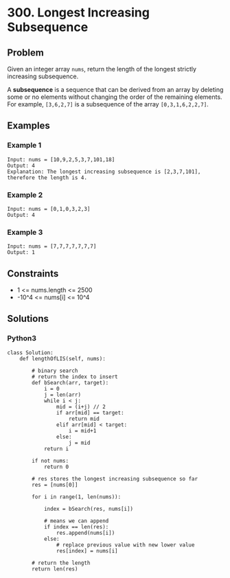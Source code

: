 # 300. Longest Increasing Subsequence

## Problem

Given an integer array `nums`, return the length of the longest strictly increasing subsequence.

A **subsequence** is a sequence that can be derived from an array by deleting some or no elements without changing the order of the remaining elements. For example, `[3,6,2,7]` is a subsequence of the array `[0,3,1,6,2,2,7]`.

## Examples

### Example 1

```
Input: nums = [10,9,2,5,3,7,101,18]
Output: 4
Explanation: The longest increasing subsequence is [2,3,7,101], therefore the length is 4.
```

### Example 2

```
Input: nums = [0,1,0,3,2,3]
Output: 4
```

### Example 3

```
Input: nums = [7,7,7,7,7,7,7]
Output: 1
```

## Constraints

* 1 <= nums.length <= 2500
* -10^4 <= nums[i] <= 10^4

## Solutions

### Python3

```
class Solution:
    def lengthOfLIS(self, nums):
        
        # binary search
        # return the index to insert
        def bSearch(arr, target):
            i = 0
            j = len(arr)
            while i < j:
                mid = (i+j) // 2
                if arr[mid] == target:
                    return mid
                elif arr[mid] < target:
                    i = mid+1
                else:
                    j = mid
            return i

        if not nums:
            return 0
        
        # res stores the longest increasing subsequence so far
        res = [nums[0]]
        
        for i in range(1, len(nums)):
            
            index = bSearch(res, nums[i])
            
            # means we can append
            if index == len(res):
                res.append(nums[i])
            else:
                # replace previous value with new lower value
                res[index] = nums[i]
        
        # return the length
        return len(res)
```
